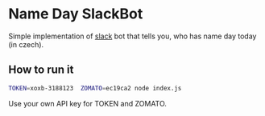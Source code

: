 # Name Day SlackBot
Simple implementation of [slack](https://slack.com/) bot that tells you, who has name day today (in czech).


## How to run it

```bash
TOKEN=xoxb-3188123  ZOMATO=ec19ca2 node index.js
```

Use your own API key for  TOKEN and ZOMATO.
